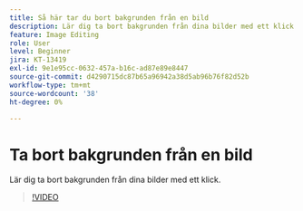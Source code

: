 ```yaml
---
title: Så här tar du bort bakgrunden från en bild
description: Lär dig ta bort bakgrunden från dina bilder med ett klick
feature: Image Editing
role: User
level: Beginner
jira: KT-13419
exl-id: 9e1e95cc-0632-457a-b16c-ad87e89e8447
source-git-commit: d4290715dc87b65a96942a38d5ab96b76f82d52b
workflow-type: tm+mt
source-wordcount: '38'
ht-degree: 0%

---
```


# Ta bort bakgrunden från en bild

Lär dig ta bort bakgrunden från dina bilder med ett klick.

>[!VIDEO](https://video.tv.adobe.com/v/3420220?quality=12&learn=on&hidetitle=true)
